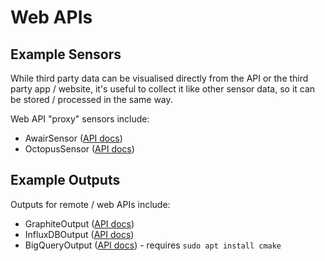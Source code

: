# Web APIs

## Example Sensors

While third party data can be visualised directly from the API or the third party app / website, it's useful to collect it like other sensor data, so it can be stored / processed in the same way.

Web API "proxy" sensors include:

- AwairSensor ([API docs](https://snsary.readthedocs.io/en/latest/autoapi/snsary/contrib/awair/index.html))
- OctopusSensor ([API docs](https://snsary.readthedocs.io/en/latest/autoapi/snsary/contrib/octopus/index.html))

## Example Outputs

Outputs for remote / web APIs include:

- GraphiteOutput ([API docs](https://snsary.readthedocs.io/en/latest/autoapi/snsary/contrib/grafana/index.html))
- InfluxDBOutput ([API docs](https://snsary.readthedocs.io/en/latest/autoapi/snsary/contrib/influxdb/index.html))
- BigQueryOutput ([API docs](https://snsary.readthedocs.io/en/latest/autoapi/snsary/contrib/influxdb/index.html)) - requires `sudo apt install cmake`
